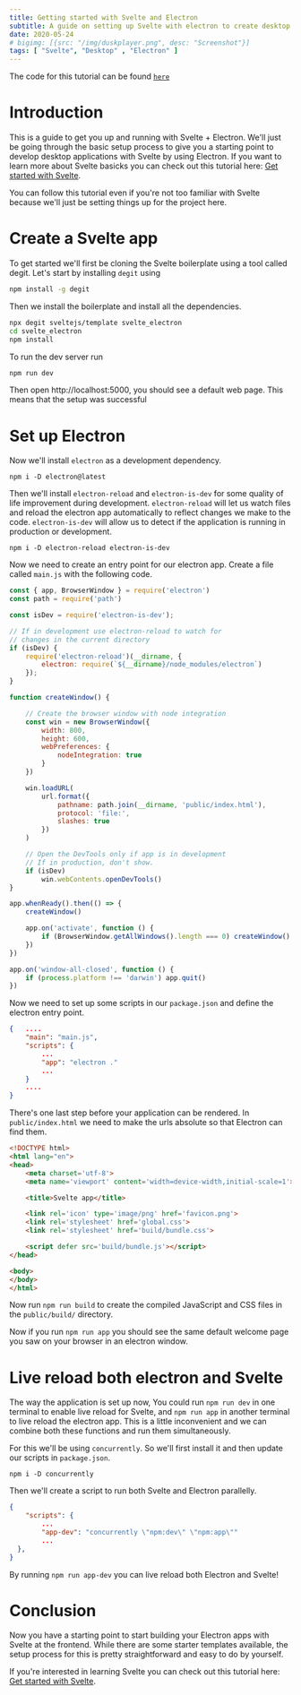 ```yaml
---
title: Getting started with Svelte and Electron
subtitle: A guide on setting up Svelte with electron to create desktop apps 
date: 2020-05-24
# bigimg: [{src: "/img/duskplayer.png", desc: "Screenshot"}]
tags: [ "Svelte", "Desktop" , "Electron" ]
---
```


The code for this tutorial can be found [`here`](https://gitlab.com/aveeksaha/electron-svelte)

<!--more-->
 
# Introduction
This is a guide to get you up and running with Svelte + Electron. We'll just be going through the basic setup process to give you a starting point to develop desktop applications with Svelte by using Electron. If you want to learn more about Svelte basicks you can check out this tutorial here: [Get started with Svelte](https://home.aveek.io/blog/post/get-started-with-svelte/).
 
You can follow this tutorial even if you're not too familiar with Svelte because we'll just be setting things up for the project here.

# Create a Svelte app
To get started we'll first be cloning the Svelte boilerplate using a tool called degit. Let's start by installing `degit` using

```bash
npm install -g degit
```

Then we install the boilerplate and install all the dependencies.

```bash
npx degit sveltejs/template svelte_electron
cd svelte_electron
npm install
```

To run the dev server run
```bash
npm run dev
```

Then open http://localhost:5000, you should see a default web page. This means that the setup was successful

# Set up Electron
Now we'll install `electron` as a development dependency.

```
npm i -D electron@latest
```

Then we'll install `electron-reload` and `electron-is-dev` for some quality of life improvement during development. `electron-reload` will let us watch files and reload the electron app automatically to reflect changes we make to the code. `electron-is-dev` will allow us to detect if the application is running in production or development.

```
npm i -D electron-reload electron-is-dev
```

Now we need to create an entry point for our electron app. Create a file called `main.js` with the following code.

```javascript
const { app, BrowserWindow } = require('electron')
const path = require('path')

const isDev = require('electron-is-dev');

// If in development use electron-reload to watch for
// changes in the current directory
if (isDev) {
    require('electron-reload')(__dirname, {
        electron: require(`${__dirname}/node_modules/electron`)
    });
}

function createWindow() {

    // Create the browser window with node integration
    const win = new BrowserWindow({
        width: 800,
        height: 600,
        webPreferences: {
            nodeIntegration: true
        }
    })

    win.loadURL(
        url.format({
            pathname: path.join(__dirname, 'public/index.html'),
            protocol: 'file:',
            slashes: true
        })
    )

    // Open the DevTools only if app is in development
    // If in production, don't show.
    if (isDev)
        win.webContents.openDevTools()
}

app.whenReady().then(() => {
    createWindow()

    app.on('activate', function () {
        if (BrowserWindow.getAllWindows().length === 0) createWindow()
    })
})

app.on('window-all-closed', function () {
    if (process.platform !== 'darwin') app.quit()
})

```

Now we need to set up some scripts in our `package.json` and define the electron entry point.
```json
{   ....
    "main": "main.js",
    "scripts": {
        ...
        "app": "electron ."
        ...
    }
    ....
}
```

There's one last step before your application can be rendered. In `public/index.html` we need to make the urls absolute so that Electron can find them.

```html
<!DOCTYPE html>
<html lang="en">
<head>
	<meta charset='utf-8'>
	<meta name='viewport' content='width=device-width,initial-scale=1'>

	<title>Svelte app</title>

	<link rel='icon' type='image/png' href='favicon.png'>
	<link rel='stylesheet' href='global.css'>
	<link rel='stylesheet' href='build/bundle.css'>

	<script defer src='build/bundle.js'></script>
</head>

<body>
</body>
</html>
```
Now run `npm run build` to create the compiled JavaScript and CSS files in the `public/build/` directory.

Now if you run `npm run app` you should see the same default welcome page you saw on your browser in an electron window.

# Live reload both electron and Svelte
The way the application is set up now, You could run `npm run dev` in one terminal to enable live reload for Svelte, and `npm run app` in another terminal to live reload the electron app. This is a little inconvenient and we can combine both these functions and run them simultaneously.

For this we'll be using `concurrently`. So we'll first install it and then update our scripts in `package.json`.

```
npm i -D concurrently
```

Then we'll create a script to run both Svelte and Electron parallelly.

```json
{
    "scripts": {
        ...
        "app-dev": "concurrently \"npm:dev\" \"npm:app\""
        ...
  },
}
```

By running `npm run app-dev` you can live reload both Electron and Svelte!

# Conclusion
Now you have a starting point to start building your Electron apps with Svelte at the frontend. While there are some starter templates available, the setup process for this is pretty straightforward and easy to do by yourself.

If you're interested in learning Svelte you can check out this tutorial here: [Get started with Svelte](https://home.aveek.io/blog/post/get-started-with-svelte/).

<!-- {{< highlight javascript >}}
{{< / highlight >}} -->
<br>


